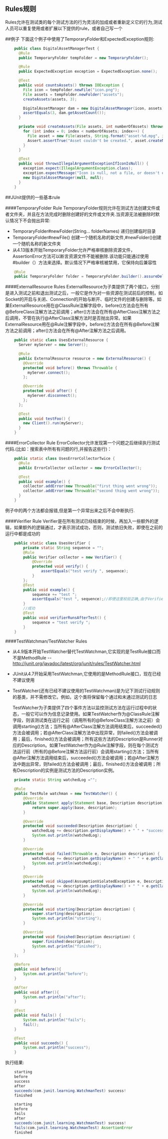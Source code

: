 Rules规则
------

Rules允许在测试类的每个测试方法的行为灵活的加成或者重新定义它的行为,测试人员可以重复使用或者扩展以下提供的rule，或者自己写一个

##例子
下面这个例子中使用了TemporaryFolder和ExpectedException规则:
```java
    public class DigitalAssetManagerTest {
      @Rule
      public TemporaryFolder tempFolder = new TemporaryFolder();

      @Rule
      public ExpectedException exception = ExpectedException.none();

      @Test
      public void countsAssets() throws IOException {
        File icon = tempFolder.newFile("icon.png");
        File assets = tempFolder.newFolder("assets");
        createAssets(assets, 3);

        DigitalAssetManager dam = new DigitalAssetManager(icon, assets);
        assertEquals(3, dam.getAssetCount());
      }

      private void createAssets(File assets, int numberOfAssets) throws IOException {
        for (int index = 0; index < numberOfAssets; index++) {
          File asset = new File(assets, String.format("asset-%d.mpg", index));
          Assert.assertTrue("Asset couldn't be created.", asset.createNewFile());
        }
      }

      @Test
      public void throwsIllegalArgumentExceptionIfIconIsNull() {
        exception.expect(IllegalArgumentException.class);
        exception.expectMessage("Icon is null, not a file, or doesn't exist.");
        new DigitalAssetManager(null, null);
      }
    }
```

##JUnit提供的一些基本rule

####TemporaryFolder Rule
TemporaryFolder规则允许在测试方法创建文件或者文件夹，并且在方法完成时删除创建好的文件或文件夹.当资源无法被删除时默认情况下不会抛出异常:
- TemporaryFolder#newFolder(String... folderNames) 递归创建临时目录
- TemporaryFolder#newFile() 创建一个随机名称的新文件,#newFolder()创建一个随机名称的新文件夹
- 从4.13版本开始TemporaryFolder允许严格审核删除资源文件，AssertionError方法可以断言资源文件不能被删除.该功能只能通过使用#builder（）方法来选择。默认情况下严格审核被禁用，它保持向后兼容性
```java
	@Rule
	public TemporaryFolder folder = TemporaryFolder.builder().assureDeletion().build();
```

####ExternalResource Rules
ExternalResource为子类提供了两个接口，分别是进入测试之前和退出测试之后，一般它是作为对一些资源在测试前后的控制，如Socket的开启与关闭、Connection的开始与断开、临时文件的创建与删除等。如果ExternalResource用在@ClassRule注解字段中，before()方法会在所有@BeforeClass注解方法之前调用；after()方法会在所有@AfterClass注解方法之后调用，不管在执行@AfterClass注解方法时是否抛出异常。如果ExternalResource用在@Rule注解字段中，before()方法会在所有@Before注解方法之前调用；after()方法会在所有@After注解方法之后调用。
```java
    public static class UsesExternalResource {
      Server myServer = new Server();

      @Rule
      public ExternalResource resource = new ExternalResource() {
        @Override
        protected void before() throws Throwable {
          myServer.connect();
        };

        @Override
        protected void after() {
          myServer.disconnect();
        };
      };

      @Test
      public void testFoo() {
        new Client().run(myServer);
      }
    }
```

####ErrorCollector Rule
ErrorCollector允许发现第一个问题之后继续执行测试代码.(比如：搜索表中所有有问题的行,并报告这些行)：
```java
    public static class UsesErrorCollectorTwice {
      @Rule
      public ErrorCollector collector = new ErrorCollector();

      @Test
      public void example() {
        collector.addError(new Throwable("first thing went wrong"));
        collector.addError(new Throwable("second thing went wrong"));
      }
    }
```
例子中的两个方法都会报错,但是第一个异常出来之后不会中断执行.

####Verifier Rule
Verifier是在所有测试已经结束的时候，再加入一些额外的逻辑，如果额外的逻辑通过，才表示测试成功，否则，测试依旧失败，即使在之前的运行中都是成功的
```java
    public static class UsesVerifier {
        private static String sequence = "";
        @Rule
        public Verifier collector = new Verifier() {
            @Override
            protected void verify() {
                assertEquals("test verify ", sequence);
            }
        };
        @Test
        public void example() {
            sequence += "test ";
            assertEquals("test ", sequence);//即便这里校验正确,由于Verifier的验证错误,也会导致他的验证失败
        }
		//成功
        @Test
        public void verifierRunsAfterTest() {
            sequence = "test verify ";
        }
    }
```

####TestWatchman/TestWatcher Rules
- 从4.9版本开始TestWatcher替代TestWatchman,它实现的是TestRule接口而不是MethodRule --http://junit.org/javadoc/latest/org/junit/rules/TestWatcher.html
- JUnit从4.7开始采用TestWatchman,它使用的是MethodRule接口，现在已经不建议使用
- TestWatcher(还有已经不建议使用的TestWatchman)是为记下测试行动规则的基类，并不需修改它。例如，这个类将保留每个通过和未通过测试的日志

    TestWatcher为子类提供了四个事件方法以监控测试方法在运行过程中的状态，一般它可以作为信息记录使用。如果TestWatcher作为@ClassRule注解字段，则该测试类在运行之前（调用所有的@BeforeClass注解方法之前）会调用starting()方法；当所有@AfterClass注解方法调用结束后，succeeded()方法会被调用；若@AfterClass注解方法中出现异常，则failed()方法会被调用；最后，finished()方法会被调用；所有这些方法的Description是Runner对应的Description。如果TestWatcher作为@Rule注解字段，则在每个测试方法运行前（所有的@Before注解方法运行前）会调用starting()方法；当所有@After注解方法调用结束后，succeeded()方法会被调用；若@After注解方法中跑出异常，则failed()方法会被调用；最后，finished()方法会被调用；所有Description的实例是测试方法的Description实例。
```java
	private static String watchedLog ="";

    @Rule
    public TestRule watchman = new TestWatcher() {
        @Override
        public Statement apply(Statement base, Description description) {
            return super.apply(base, description);
        }

        @Override
        protected void succeeded(Description description) {
            watchedLog += description.getDisplayName() + " " + "success!\n";
            System.out.println(watchedLog);
        }

        @Override
        protected void failed(Throwable e, Description description) {
            watchedLog += description.getDisplayName() + " " + e.getClass().getSimpleName() + "\n";
            System.out.println(watchedLog);
        }

        @Override
        protected void skipped(AssumptionViolatedException e, Description description) {
            watchedLog += description.getDisplayName() + " " + e.getClass().getSimpleName() + "\n";
            System.out.println(watchedLog);
        }

        @Override
        protected void starting(Description description) {
            super.starting(description);
            System.out.println("starting");
        }

        @Override
        protected void finished(Description description) {
            super.finished(description);
            System.out.println("finished");
        }
    };

    @Before
    public void before(){
        System.out.println("before");
    }

    @After
    public void after(){
        System.out.println("after");
    }

    @Test
    public void fails() {
        System.out.println("fails");
        fail();
    }

    @Test
    public void succeeds() {
        System.out.println("success");
    }
```
执行结果:
```java
    starting
    before
    success
    after
    succeeds(com.junit.learning.WatchmanTest) success!
    finished

    starting
    before
    fails
    after
    succeeds(com.junit.learning.WatchmanTest) success!
    fails(com.junit.learning.WatchmanTest) AssertionError
    finished
```

